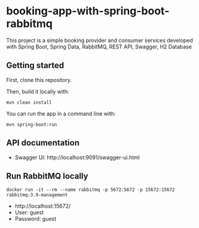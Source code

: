 # booking-app-with-spring-boot-rabbitmq
This project is a simple booking provider and consumer services developed with Spring Boot, Spring Data, RabbitMQ, REST API, Swagger, H2 Database
## Getting started

First, clone this repository.

Then, build it locally with:

```shell
mvn clean install
```

You can run the app in a command line with:

```shell
mvn spring-boot:run
```

## API documentation

* Swagger UI: http://localhost:9091/swagger-ui.html

## Run RabbitMQ locally
```
docker run -it --rm --name rabbitmq -p 5672:5672 -p 15672:15672 rabbitmq:3.9-management
```

* http://localhost:15672/
* User: guest
* Password: guest

